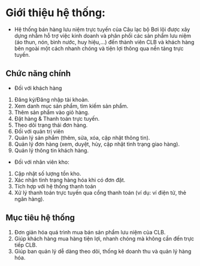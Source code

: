 # Giới thiệu hệ thống: 
- Hệ thống bán hàng lưu niệm trực tuyến của Câu lạc bộ Bơi lội được xây dựng nhằm hỗ trợ việc kinh doanh
và phân phối các sản phẩm lưu niệm (áo thun, nón, bình nước, huy hiệu,…) đến thành viên CLB và khách hàng
bên ngoài một cách nhanh chóng và tiện lợi thông qua nền tảng trực tuyến.

## Chức năng chính
- Đối với khách hàng
1. Đăng ký/Đăng nhập tài khoản.
2. Xem danh mục sản phẩm, tìm kiếm sản phẩm.
3. Thêm sản phẩm vào giỏ hàng.
4. Đặt hàng & Thanh toán trực tuyến.
5. Theo dõi trạng thái đơn hàng.
6. Đối với quản trị viên
7. Quản lý sản phẩm (thêm, sửa, xóa, cập nhật thông tin).
8. Quản lý đơn hàng (xem, duyệt, hủy, cập nhật tình trạng giao hàng).
9. Quản lý thông tin khách hàng.

- Đối với nhân viên kho:
1. Cập nhật số lượng tồn kho.
2. Xác nhận tình trạng hàng hóa khi có đơn đặt.
3. Tích hợp với hệ thống thanh toán
4. Xử lý thanh toán trực tuyến qua cổng thanh toán (ví dụ: ví điện tử, thẻ ngân hàng).

## Mục tiêu hệ thống
1. Đơn giản hóa quá trình mua bán sản phẩm lưu niệm của CLB.
2. Giúp khách hàng mua hàng tiện lợi, nhanh chóng mà không cần đến trực tiếp CLB.
3. Giúp ban quản lý dễ dàng theo dõi, thống kê doanh thu và quản lý hàng hóa.
